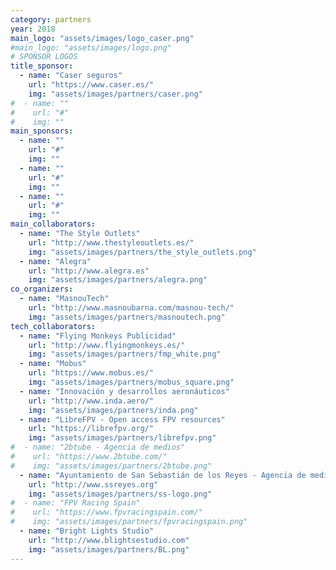 ```yaml
---
category: partners
year: 2018
main_logo: "assets/images/logo_caser.png"
#main_logo: "assets/images/logo.png"
# SPONSOR LOGOS
title_sponsor:
  - name: "Caser seguros"
    url: "https://www.caser.es/"
    img: "assets/images/partners/caser.png"
#  - name: ""
#    url: "#"
#    img: ""
main_sponsors:
  - name: ""
    url: "#"
    img: ""
  - name: ""
    url: "#"
    img: ""
  - name: ""
    url: "#"
    img: ""
main_collaborators:
  - name: "The Style Outlets"
    url: "http://www.thestyleoutlets.es/"
    img: "assets/images/partners/the_style_outlets.png"
  - name: "Alegra"
    url: "http://www.alegra.es"
    img: "assets/images/partners/alegra.png"
co_organizers:
  - name: "MasnouTech"
    url: "http://www.masnoubarna.com/masnou-tech/"
    img: "assets/images/partners/masnoutech.png"
tech_collaborators:
  - name: "Flying Monkeys Publicidad"
    url: "http://www.flyingmonkeys.es/"
    img: "assets/images/partners/fmp_white.png"
  - name: "Mobus"
    url: "https://www.mobus.es/"
    img: "assets/images/partners/mobus_square.png"
  - name: "Innovación y desarrollos aeronáuticos"
    url: "http://www.inda.aero/"
    img: "assets/images/partners/inda.png"
  - name: "LibreFPV - Open access FPV resources"
    url: "https://librefpv.org/"
    img: "assets/images/partners/librefpv.png"
#  - name: "2btube - Agencia de medios"
#    url: "https://www.2btube.com/"
#    img: "assets/images/partners/2btube.png"
  - name: "Ayuntamiento de San Sebastián de los Reyes - Agencia de medios"
    url: "http://www.ssreyes.org"
    img: "assets/images/partners/ss-logo.png"
#  - name: "FPV Racing Spain"
#    url: "https://www.fpvracingspain.com/"
#    img: "assets/images/partners/fpvracingspain.png"
  - name: "Bright Lights Studio"
    url: "http://www.blightsestudio.com"
    img: "assets/images/partners/BL.png"
---
```


